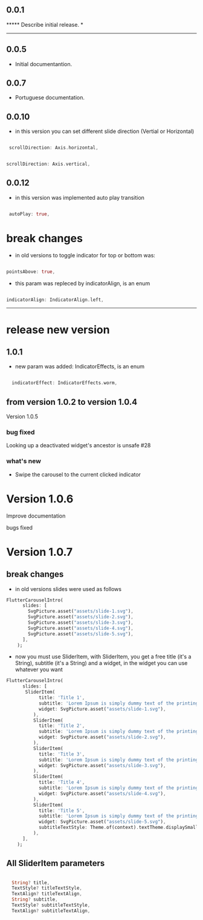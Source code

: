 ## 0.0.1

***** Describe initial release.
*  

****

## 0.0.5

* Initial documentantion.

## 0.0.7

* Portuguese documentation.
  
## 0.0.10

* in this version you can set different slide direction (Vertial or Horizontal)

```dart

 scrollDirection: Axis.horizontal,

 ```

 ```dart
 
 scrollDirection: Axis.vertical,

 ```

## 0.0.12

* in this version was implemented auto play transition

```dart

 autoPlay: true,

 ```

# break changes

* in old versions to toggle indicator for top or bottom was:

 ```dart
 
pointsAbove: true,

 ```

* this param was repleced by indicatorAlign, is an enum

 ```dart
 
indicatorAlign: IndicatorAlign.left,

 ```

****

# release new version

## 1.0.1

* new param was added: IndicatorEffects, is an enum

 ```dart
 
   indicatorEffect: IndicatorEffects.worm,

 ```

## from version 1.0.2 to version 1.0.4

Version 1.0.5

### bug fixed

Looking up a deactivated widget's ancestor is unsafe #28

### what's new

* Swipe the carousel to the current clicked indicator

# Version 1.0.6

Improve documentation

bugs fixed

# Version 1.0.7

## break changes

* in old versions slides were used as follows

```dart
FlutterCarouselIntro(  
      slides: [
        SvgPicture.asset("assets/slide-1.svg"),
        SvgPicture.asset("assets/slide-2.svg"),
        SvgPicture.asset("assets/slide-3.svg"),
        SvgPicture.asset("assets/slide-4.svg"),
        SvgPicture.asset("assets/slide-5.svg"),
      ],
    );
  ```

* now you must use SliderItem, with SliderItem, you get a free title (it's a String), subtitle (it's a String) and a widget, in the widget you can use whatever you want

```dart
FlutterCarouselIntro(  
      slides: [
       SliderItem(
            title: 'Title 1',
            subtitle: 'Lorem Ipsum is simply dummy text of the printing',
            widget: SvgPicture.asset("assets/slide-1.svg"),
          ),
          SliderItem(
            title: 'Title 2',
            subtitle: 'Lorem Ipsum is simply dummy text of the printing',
            widget: SvgPicture.asset("assets/slide-2.svg"),
          ),
          SliderItem(
            title: 'Title 3',
            subtitle: 'Lorem Ipsum is simply dummy text of the printing',
            widget: SvgPicture.asset("assets/slide-3.svg"),
          ),
          SliderItem(
            title: 'Title 4',
            subtitle: 'Lorem Ipsum is simply dummy text of the printing',
            widget: SvgPicture.asset("assets/slide-4.svg"),
          ),
          SliderItem(
            title: 'Title 5',
            subtitle: 'Lorem Ipsum is simply dummy text of the printing',
            widget: SvgPicture.asset("assets/slide-5.svg"),
            subtitleTextStyle: Theme.of(context).textTheme.displaySmall,
          ),
      ],
    );
  ```

## All SliderItem parameters

```dart

  String? title,
  TextStyle? titleTextStyle,
  TextAlign? titleTextAlign,
  String? subtitle,
  TextStyle? subtitleTextStyle,
  TextAlign? subtitleTextAlign,

 ```
